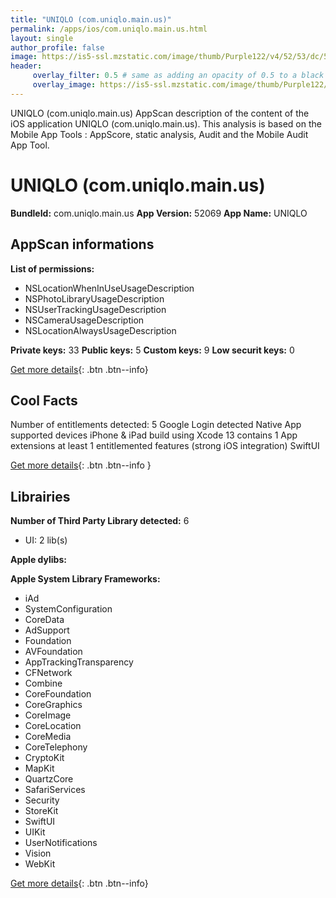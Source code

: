 ```yaml
---
title: "UNIQLO (com.uniqlo.main.us)"
permalink: /apps/ios/com.uniqlo.main.us.html
layout: single
author_profile: false
image: https://is5-ssl.mzstatic.com/image/thumb/Purple122/v4/52/53/dc/5253dccf-0596-5539-a345-06a29de5a0f2/AppIcon-1x_U007emarketing-0-7-0-85-220.png/512x512bb.jpg
header: 
     overlay_filter: 0.5 # same as adding an opacity of 0.5 to a black background
     overlay_image: https://is5-ssl.mzstatic.com/image/thumb/Purple122/v4/52/53/dc/5253dccf-0596-5539-a345-06a29de5a0f2/AppIcon-1x_U007emarketing-0-7-0-85-220.png/512x512bb.jpg
---
```

UNIQLO (com.uniqlo.main.us) AppScan description of the content of the iOS application UNIQLO (com.uniqlo.main.us). This analysis is based on the Mobile App Tools : AppScore, static analysis, Audit and the Mobile Audit App Tool.

# UNIQLO (com.uniqlo.main.us)

**BundleId:** com.uniqlo.main.us
**App Version:** 52069
**App Name:** UNIQLO


## AppScan informations 

**List of permissions:** 
- NSLocationWhenInUseUsageDescription
- NSPhotoLibraryUsageDescription
- NSUserTrackingUsageDescription
- NSCameraUsageDescription
- NSLocationAlwaysUsageDescription
  
  
**Private keys:** 33
**Public keys:** 5
**Custom keys:** 9
**Low securit keys:** 0
  
[Get more details](/pricing.html){: .btn .btn--info}

## Cool Facts

Number of entitlements detected: 5
Google Login detected
Native App
supported devices iPhone & iPad
build using Xcode 13
contains 1 App extensions
at least 1 entitlemented features (strong iOS integration)
SwiftUI
  
[Get more details](/pricing.html){: .btn .btn--info }

## Librairies 
**Number of Third Party Library detected:** 6
- UI: 2 lib(s)


**Apple dylibs:**


**Apple System Library Frameworks:**
- iAd
- SystemConfiguration
- CoreData
- AdSupport
- Foundation
- AVFoundation
- AppTrackingTransparency
- CFNetwork
- Combine
- CoreFoundation
- CoreGraphics
- CoreImage
- CoreLocation
- CoreMedia
- CoreTelephony
- CryptoKit
- MapKit
- QuartzCore
- SafariServices
- Security
- StoreKit
- SwiftUI
- UIKit
- UserNotifications
- Vision
- WebKit


  
[Get more details](/pricing.html){: .btn .btn--info}

